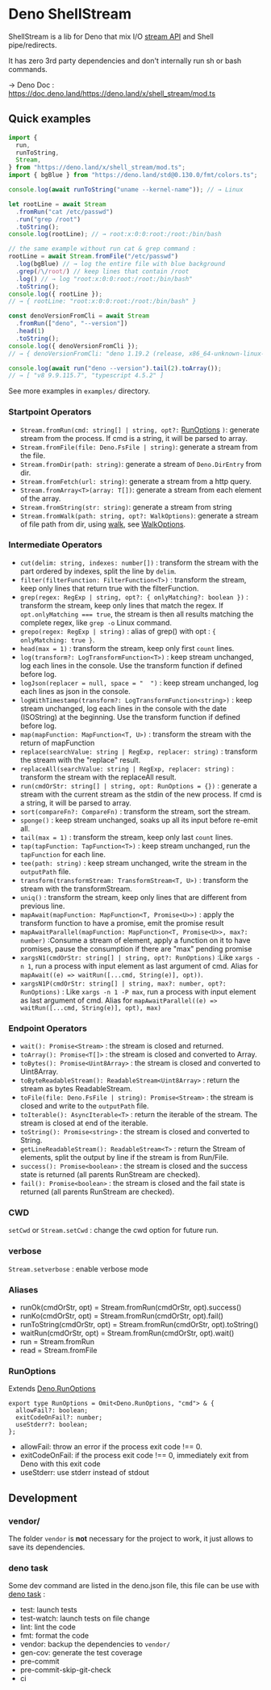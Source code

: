 # Deno ShellStream

ShellStream is a lib for Deno that mix I/O
[stream API](https://developer.mozilla.org/en-US/docs/Web/API/Streams_API) and
Shell pipe/redirects.

It has zero 3rd party dependencies and don't internally run sh or bash commands.

→ Deno Doc : https://doc.deno.land/https://deno.land/x/shell_stream/mod.ts

## Quick examples

```typescript
import {
  run,
  runToString,
  Stream,
} from "https://deno.land/x/shell_stream/mod.ts";
import { bgBlue } from "https://deno.land/std@0.130.0/fmt/colors.ts";

console.log(await runToString("uname --kernel-name")); // → Linux

let rootLine = await Stream
  .fromRun("cat /etc/passwd")
  .run("grep /root")
  .toString();
console.log(rootLine); // → root:x:0:0:root:/root:/bin/bash

// the same example without run cat & grep command :
rootLine = await Stream.fromFile("/etc/passwd")
  .log(bgBlue) // → log the entire file with blue background
  .grep(/\/root/) // keep lines that contain /root
  .log() // → log "root:x:0:0:root:/root:/bin/bash"
  .toString();
console.log({ rootLine });
// → { rootLine: "root:x:0:0:root:/root:/bin/bash" }

const denoVersionFromCli = await Stream
  .fromRun(["deno", "--version"])
  .head(1)
  .toString();
console.log({ denoVersionFromCli });
// → { denoVersionFromCli: "deno 1.19.2 (release, x86_64-unknown-linux-gnu)" }

console.log(await run("deno --version").tail(2).toArray());
// → [ "v8 9.9.115.7", "typescript 4.5.2" ]
```

See more examples in `examples/` directory.

### Startpoint Operators

- `Stream.fromRun(cmd: string[] | string, opt?:` [RunOptions](#RunOptions) `)`:
  generate stream from the process. If cmd is a string, it will be parsed to
  array.
- `Stream.fromFile(file: Deno.FsFile | string)`: generate a stream from the
  file.
- `Stream.fromDir(path: string)`: generate a stream of `Deno.DirEntry` from dir.
- `Stream.fromFetch(url: string)`: generate a stream from a http query.
- `Stream.fromArray<T>(array: T[])`: generate a stream from each element of the
  array.
- `Stream.fromString(str: string)`: generate a stream from string
- `Stream.fromWalk(path: string, opt?: WalkOptions)`: generate a stream of file
  path from dir, using [walk](https://deno.land/std/fs#walk), see
  [WalkOptions](https://doc.deno.land/https/deno.land/std@0.114.0/fs/walk.ts#WalkOptions).

### Intermediate Operators

- `cut(delim: string, indexes: number[])` : transform the stream with the part
  ordered by indexes, split the line by `delim`.
- `filter(filterFunction: FilterFunction<T>)` : transform the stream, keep only
  lines that return true with the filterFunction.
- `grep(regex: RegExp | string, opt?: { onlyMatching?: boolean })` : transform
  the stream, keep only lines that match the regex. If
  `opt.onlyMatching === true`, the stream is then all results matching the
  complete regex, like `grep -o` Linux command.
- `grepo(regex: RegExp | string)` : alias of grep() with opt :
  `{ onlyMatching: true }`.
- `head(max = 1)` : transform the stream, keep only first `count` lines.
- `log(transform?: LogTransformFunction<T>)` : keep stream unchanged, log each
  lines in the console. Use the transform function if defined before log.
- `logJson(replacer = null, space = "  ")` : keep stream unchanged, log each
  lines as json in the console.
- `logWithTimestamp(transform?: LogTransformFunction<string>)` : keep stream
  unchanged, log each lines in the console with the date (ISOString) at the
  beginning. Use the transform function if defined before log.
- `map(mapFunction: MapFunction<T, U>)` : transform the stream with the return
  of mapFunction
- `replace(searchValue: string | RegExp, replacer: string)` : transform the
  stream with the "replace" result.
- `replaceAll(searchValue: string | RegExp, replacer: string)` : transform the
  stream with the replaceAll result.
- `run(cmdOrStr: string[] | string, opt: RunOptions = {})` : generate a stream
  with the current stream as the stdin of the new process. If cmd is a string,
  it will be parsed to array.
- `sort(compareFn?: CompareFn)` : transform the stream, sort the stream.
- `sponge()` : keep stream unchanged, soaks up all its input before re-emit all.
- `tail(max = 1)` : transform the stream, keep only last `count` lines.
- `tap(tapFunction: TapFunction<T>)` : keep stream unchanged, run the
  `tapFunction` for each line.
- `tee(path: string)` : keep stream unchanged, write the stream in the
  `outputPath` file.
- `transform(transformStream: TransformStream<T, U>)` : transform the stream
  with the transformStream.
- `uniq()` : transform the stream, keep only lines that are different from
  previous line.
- `mapAwait(mapFunction: MapFunction<T, Promise<U>>)` : apply the transform
  function to have a promise, emit the promise result
- `mapAwaitParallel(mapFunction: MapFunction<T, Promise<U>>, max?: number)`
  :Consume a stream of element, apply a function on it to have promises, pause
  the consumption if there are "max" pending promise
- `xargsN1(cmdOrStr: string[] | string, opt?: RunOptions)` :Like `xargs -n 1`,
  run a process with input element as last argument of cmd. Alias for
  `mapAwait((e) => waitRun([...cmd, String(e)], opt))`.
- `xargsN1P(cmdOrStr: string[] | string, max?: number, opt?: RunOptions)` : Like
  `xargs -n 1 -P max`, run a process with input element as last argument of cmd.
  Alias for `mapAwaitParallel((e) => waitRun([...cmd, String(e)], opt), max)`

### Endpoint Operators

- `wait(): Promise<Stream>` : the stream is closed and returned.
- `toArray(): Promise<T[]>` : the stream is closed and converted to Array.
- `toBytes(): Promise<Uint8Array>` : the stream is closed and converted to
  Uint8Array.
- `toByteReadableStream(): ReadableStream<Uint8Array>` : return the stream as
  bytes ReadableStream.
- `toFile(file: Deno.FsFile | string): Promise<Stream>` : the stream is closed
  and write to the `outputPath` file.
- `toIterable(): AsyncIterable<T>` : return the iterable of the stream. The
  stream is closed at end of the iterable.
- `toString(): Promise<string>` : the stream is closed and converted to String.
- `getLineReadableStream(): ReadableStream<T>` : return the Stream of elements,
  split the output by line if the stream is from Run/File.
- `success(): Promise<boolean>` : the stream is closed and the success state is
  returned (all parents RunStream are checked).
- `fail(): Promise<boolean>` : the stream is closed and the fail state is
  returned (all parents RunStream are checked).

### CWD

`setCwd` or `Stream.setCwd` : change the cwd option for future run.

### verbose

`Stream.setverbose` : enable verbose mode

### Aliases

- runOk(cmdOrStr, opt) = Stream.fromRun(cmdOrStr, opt).success()
- runKo(cmdOrStr, opt) = Stream.fromRun(cmdOrStr, opt).fail()
- runToString(cmdOrStr, opt) = Stream.fromRun(cmdOrStr, opt).toString()
- waitRun(cmdOrStr, opt) = Stream.fromRun(cmdOrStr, opt).wait()
- run = Stream.fromRun
- read = Stream.fromFile

### RunOptions

Extends [Deno.RunOptions](https://doc.deno.land/builtin/stable#Deno.RunOptions)

```
export type RunOptions = Omit<Deno.RunOptions, "cmd"> & {
  allowFail?: boolean;
  exitCodeOnFail?: number;
  useStderr?: boolean;
};
```

- allowFail: throw an error if the process exit code !== 0.
- exitCodeOnFail: if the process exit code !== 0, immediately exit from Deno
  with this exit code
- useStderr: use stderr instead of stdout

## Development

### vendor/

The folder `vendor` is **not** necessary for the project to work, it just allows
to save its dependencies.

### deno task

Some dev command are listed in the deno.json file, this file can be use with
[deno task](https://deno.land/manual@v1.20.1/tools/task_runner) :

- test: launch tests
- test-watch: launch tests on file change
- lint: lint the code
- fmt: format the code
- vendor: backup the dependencies to `vendor/`
- gen-cov: generate the test coverage
- pre-commit
- pre-commit-skip-git-check
- ci
